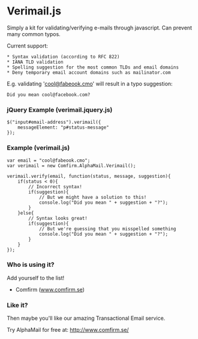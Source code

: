 Verimail.js
======================

Simply a kit for validating/verifying e-mails through javascript. Can prevent many common typos.

Current support:

    * Syntax validation (according to RFC 822)
    * IANA TLD validation
    * Spelling suggestion for the most common TLDs and email domains
    * Deny temporary email account domains such as mailinator.com

E.g. validating 'cool@fabeook.cmo' will result in a typo suggestion:

    Did you mean cool@facebook.com?

### jQuery Example (verimail.jquery.js)

	$("input#email-address").verimail({
		messageElement: "p#status-message"
	});

### Example (verimail.js)

	var email = "cool@fabeook.cmo";
	var verimail = new Comfirm.AlphaMail.Verimail();
	
	verimail.verify(email, function(status, message, suggestion){
		if(status < 0){
			// Incorrect syntax!
			if(suggestion){
				// But we might have a solution to this!
				console.log("Did you mean " + suggestion + "?");
			}
		}else{
			// Syntax looks great!
			if(suggestion){
				// But we're guessing that you misspelled something
				console.log("Did you mean " + suggestion + "?");
			}
		}
	});

### Who is using it?

Add yourself to the list!

* Comfirm (www.comfirm.se)

### Like it?
Then maybe you'll like our amazing Transactional Email service.

Try AlphaMail for free at:
http://www.comfirm.se/